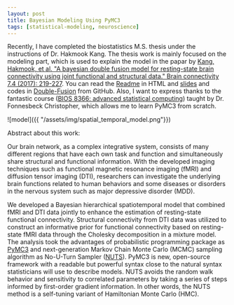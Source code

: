 ```yaml
---
layout: post
title: Bayesian Modeling Using PyMC3
tags: [statistical-modeling, neuroscience]
---
```


Recently, I have completed the biostatistics M.S. thesis under the instructions of Dr. Hakmook Kang. The thesis work is mainly focused on the modeling part, which is used to explain the model in the papar by [Kang, Hakmook, et al. "A bayesian double fusion model for resting-state brain connectivity using joint functional and structural data." Brain connectivity 7.4 (2017): 219-227](https://www.liebertpub.com/doi/abs/10.1089/brain.2016.0447). You can read the [Readme](https://htmlpreview.github.io/?https://github.com/wangruinju/Double-Fusion/blob/master/README.html) in HTML and [slides](https://github.com/wangruinju/Double-Fusion/blob/master/slides.pdf) and codes in [Double-Fusion](https://github.com/wangruinju/Double-Fusion) from GitHub. Also, I want to express thanks to the fantastic course ([BIOS 8366: advanced statistical computing](https://github.com/fonnesbeck/Bios8366)) taught by Dr. Fonnesbeck Christopher, which allows me to learn PyMC3 from scratch.

![model]({{ "/assets/img/spatial_temporal_model.png"}})

Abstract about this work:

Our brain network, as a complex integrative system, consists of many different regions that have each own task and function and simultaneously share structural and functional information. With the developed imaging techniques such as functional magnetic resonance imaging (fMRI) and diffusion tensor imaging (DTI), researchers can investigate the underlying brain functions related to human behaviors and some diseases or disorders in the nervous system such as major depressive disorder (MDD).

We developed a Bayesian hierarchical spatiotemporal model that combined fMRI and DTI data jointly to enhance the estimation of resting-state functional connectivity. Structural connectivity from DTI data was utilized to construct an informative prior for functional connectivity based on resting-state fMRI data through the Cholesky decomposition in a mixture model. The analysis took the advantages of probabilistic programming package as [PyMC3](https://github.com/pymc-devs/pymc3) and next-generation Markov Chain Monte Carlo (MCMC) sampling algorithm as No-U-Turn Sampler ([NUTS](https://arxiv.org/abs/1111.4246)). PyMC3 is new, open-source framework with a readable but powerful syntax close to the natural syntax statisticians will use to describe models. NUTS avoids the random walk behavior and sensitivity to correlated parameters by taking a series of steps informed by first-order gradient information. In other words, the NUTS method is a self-tuning variant of Hamiltonian Monte Carlo (HMC).

